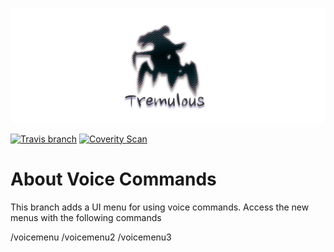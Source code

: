 ![](https://github.com/wtfbbqhax/tremulous-art/blob/master/branding/tremulous-banner.jpg)

[![Travis branch](https://travis-ci.org/wtfbbqhax/tremulous.svg?branch=hud)](https://travis-ci.org/wtfbbqhax/tremulous)
[![Coverity Scan](https://img.shields.io/coverity/scan/9866.svg?maxAge=3600)](https://scan.coverity.com/projects/wtfbbqhax-tremulous)

# About Voice Commands 

This branch adds a UI menu for using voice commands. Access the  new menus with the following commands

/voicemenu
/voicemenu2
/voicemenu3
